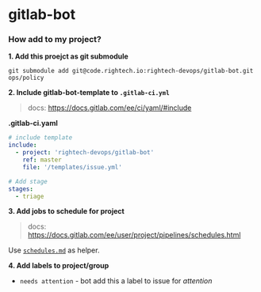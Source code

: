 # gitlab-bot

### How add to my project?

**1. Add this proejct as git submodule**

```
git submodule add git@code.rightech.io:rightech-devops/gitlab-bot.git ops/policy
```

**2. Include gitlab-bot-template to `.gitlab-ci.yml`**

> docs: https://docs.gitlab.com/ee/ci/yaml/#include

**.gitlab-ci.yaml**
```yaml
# include template
include:
  - project: 'rightech-devops/gitlab-bot'
    ref: master
    file: '/templates/issue.yml'

# Add stage
stages:
  - triage
```

**3. Add jobs to schedule for project**

> docs: https://docs.gitlab.com/ee/user/project/pipelines/schedules.html

Use [`schedules.md`](./schedules.md) as helper.

**4. Add labels to project/group**

+ `needs attention` - bot add this a label to issue for *attention*
